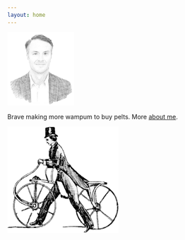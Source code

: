 ```yaml
---
layout: home
---
```

<img src="/assets/pmb.sketch.png" width="30%" height="30%">

Brave making more wampum to buy pelts. More [about me](/about/).

<img src="/assets/curricle.01.png" width="50%" height="50%">

